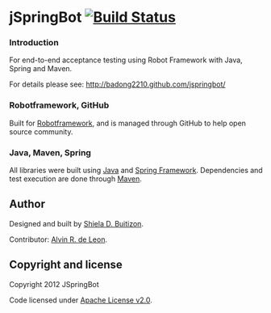jSpringBot [![Build Status](https://buildhive.cloudbees.com/job/jspringbot/job/jspringbot/badge/icon)](https://buildhive.cloudbees.com/job/jspringbot/job/jspringbot/)
=======

### Introduction

For end-to-end acceptance testing using Robot Framework with Java, Spring and Maven.

For details please see: http://badong2210.github.com/jspringbot/

### Robotframework, GitHub

Built for [Robotframework](https://code.google.com/p/robotframework/), and is managed through GitHub to help open source community.

### Java, Maven, Spring

All libraries were built using [Java](http://www.java.com/en/) and [Spring Framework](http://www.springsource.org/spring-framework). Dependencies and test execution are done through [Maven](http://maven.apache.org/).

## Author

Designed and built by [Shiela D. Buitizon](https://github.com/badong2210/).

Contributor: [Alvin R. de Leon](https://github.com/alvinrdeleon/).


## Copyright and license

Copyright 2012 JSpringBot

Code licensed under [Apache License v2.0](http://www.apache.org/licenses/LICENSE-2.0).
